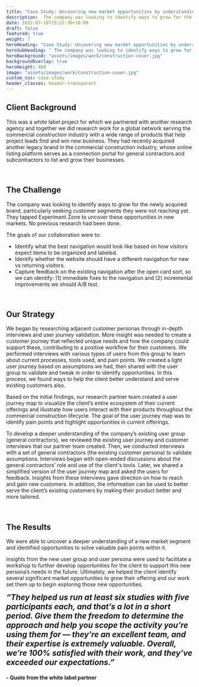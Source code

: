 ```yaml
---
title: "Case Study: Uncovering new market opportunities by understanding a new market segment in the construction industry"
description:  The company was looking to identify ways to grow for the newly acquired brand, particularly seeking customer segments they were not reaching yet.
date: 2022-07-18T15:22:30+10:00
draft: false
featured: true
weight: 7
heroHeading: "Case Study: Uncovering new market opportunities by understanding a new market segment in the construction industry"
heroSubHeading: " The company was looking to identify ways to grow for the newly acquired brand, particularly seeking customer segments they were not reaching yet."
heroBackground: "assets/images/work/construction-cover.jpg"
backgroundOverlay: true
heroHeight: 400
image: "assets/images/work/construction-cover.jpg"
custom_css: case-study
header_classes: header-transparent
---
```


## Client Background

This was a white label project for which we partnered with another research agency and together we  did research work for a global network serving the commercial construction industry with a wide range of products that help project leads find and win new business. They had recently acquired another legacy brand in the commercial construction industry, whose online listing platform serves as a connection portal for general contractors and subcontractors to list and grow their businesses.

<br>

## The Challenge

The company was looking to identify ways to grow for the newly acquired brand, particularly seeking customer segments they were not reaching yet. They tapped Experiment Zone to uncover these opportunities in new markets. No previous research had been done.   

The goals of our collaboration  were to:
<ul>
    <li>Identify what the best navigation would look like based on how visitors expect items to be organized and labeled.</li>
    <li>Identify whether the website should have a different navigation for new vs returning visitors.</li>
    <li>Capture feedback on the existing navigation after the open card sort, so we can identify: (1) immediate fixes to the navigation and (2) incremental improvements we should A/B test.</li>
</ul>

<br>

## Our Strategy

We began by researching adjacent customer personas through in-depth interviews and user journey validation.  More insight was needed to create a customer journey that reflected unique needs and how the company could support these, contributing to a positive workflow for their customers.  We performed interviews with various types of users from this group to learn about current processes, tools used, and pain points.  We created a light user journey based on assumptions we had, then shared with the user group to validate and tweak in order to identify opportunities.  In this process, we found ways to help the client  better understand and serve existing customers also. 

Based on the initial findings, our research partner team created a user journey map to visualize the client’s  entire ecosystem of their current offerings and illustrate how users interact with their products throughout the commercial construction lifecycle. The goal of the user journey map  was to identify pain points and highlight opportunities in current offerings. 

To develop a deeper understanding of the company’s existing user group (general contractors), we reviewed the existing user journey and customer interviews that our partner team created.  Then, we conducted interviews with a set of general contractors  (the existing customer persona) to validate assumptions.  Interviews began with open-ended discussions about the general contractors’ role and use of the client's tools.   Later, we shared a simplified version of the user journey map and asked the users for feedback.
Insights from these interviews gave direction on how to reach and gain new customers.  In addition, the information can be used to better serve the client’s existing customers by making their product better and more tailored.



<br>

## The Results

We were able to uncover a deeper understanding of a new market segment and identified opportunities to solve valuable pain points within it. 
 
Insights from the new user group and user persona were used  to facilitate a workshop to further develop opportunities for the client to support this new persona’s needs  in the future. Ultimately, we helped the client identify several significant market opportunities to grow their offering and our work set them up to begin exploring those new opportunities. 


<div><b><i style="font-size: 1.3rem">“They helped us run at least six studies with five participants each, and that’s a lot in a short period. Give them the freedom to determine the approach and help you scope the activity you’re using them for —   they’re an excellent team, and their expertise is extremely valuable. Overall, we’re 100% satisfied with their work, and they’ve exceeded our expectations.”</i></b>
</div>
<div class="container">
    <div class="row ml-3">
        <div class="col-12 col-md-6">
            <h4 class="pt-1 ml-1 text-left">-  Quote from the white label partner</h4>
        </div>
    </div>
</div>

<br>

